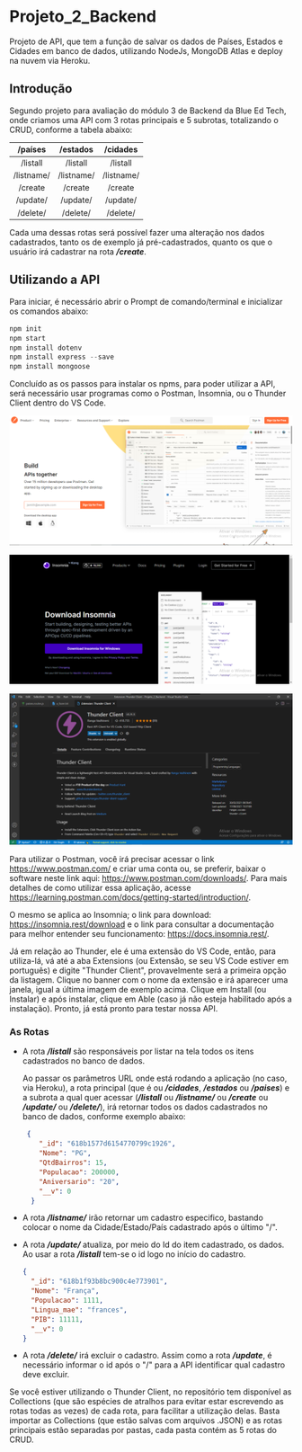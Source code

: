 # Projeto_2_Backend
Projeto de API, que tem a função de salvar os dados de Países, Estados e Cidades em banco de dados, utilizando NodeJs, MongoDB Atlas e deploy na nuvem via Heroku.

## Introdução

Segundo projeto para avaliação do módulo 3 de Backend da Blue Ed Tech, onde criamos uma API com 3 rotas principais e 5 subrotas, totalizando o CRUD, conforme a tabela abaixo:

|  /países   |  /estados  |  /cidades  |
| :--------: | :--------: | :--------: |
|  /listall  |  /listall  |  /listall  |
| /listname/ | /listname/ | /listname/ |
|  /create   |  /create   |  /create   |
|  /update/  |  /update/  |  /update/  |
|  /delete/  |  /delete/  |  /delete/  |

Cada uma dessas rotas será possível fazer uma alteração nos dados cadastrados, tanto os de exemplo já pré-cadastrados, quanto os que o usuário irá cadastrar na rota ***/create***.

## Utilizando a API

Para iniciar, é necessário abrir o Prompt de comando/terminal e inicializar os comandos abaixo:

```javascript
npm init
npm start
npm install dotenv
npm install express --save
npm install mongoose
```



Concluído as os passos para instalar os npms, para poder utilizar a API, será necessário usar programas como o Postman, Insomnia, ou o Thunder Client dentro do VS Code.

![imagem-postman](./img/postman.png "Tela inicial do Postman")

![tela-insomnia](./img/insomnia.png "Tela inicial do Insomnia")

![thunder](./img/thunderclient.png "Tela inicial da extensão Thunder Client")

Para utilizar o Postman, você irá precisar acessar o link https://www.postman.com/ e criar uma conta ou, se preferir, baixar o software neste link aqui: https://www.postman.com/downloads/. Para mais detalhes de como utilizar essa aplicação, acesse https://learning.postman.com/docs/getting-started/introduction/.

O mesmo se aplica ao Insomnia; o link para download: https://insomnia.rest/download e o link para consultar a documentação para melhor entender seu funcionamento: https://docs.insomnia.rest/.

Já em relação ao Thunder, ele é uma extensão do VS Code, então, para utiliza-lá, vá até a aba Extensions (ou Extensão, se seu VS Code estiver em português) e digite "Thunder Client", provavelmente será a primeira opção da listagem. Clique no banner com o nome da extensão e irá aparecer uma janela, igual a última imagem de exemplo acima. Clique em Install (ou Instalar) e após instalar, clique em Able (caso já não esteja habilitado após a instalação). Pronto, já está pronto para testar nossa API.

### As Rotas

- A rota ***/listall***  são responsáveis por listar na tela todos os itens cadastrados no banco de dados.

  Ao passar os parâmetros URL onde está rodando a aplicação (no caso, via Heroku), a rota principal (que é ou ***/cidades***, ***/estados*** ou ***/paises***) e a subrota a qual quer acessar (***/listall*** ou ***/listname/*** ou ***/create*** ou ***/update/*** ou ***/delete/***), irá retornar todos os dados cadastrados no banco de dados, conforme exemplo abaixo:

  ```json
   {
      "_id": "618b1577d6154770799c1926",
      "Nome": "PG",
      "QtdBairros": 15,
      "Populacao": 200000,
      "Aniversario": "20",
      "__v": 0
    }
  ```

  

- A rota ***/listname/*** irão retornar um cadastro especifico, bastando colocar o nome da Cidade/Estado/País cadastrado após o último "/".

  

- A rota ***/update/*** atualiza, por meio do Id do item cadastrado, os dados. Ao usar a rota ***/listall*** tem-se o id logo no início do cadastro.

  ```json
  {
    "_id": "618b1f93b8bc900c4e773901",
    "Nome": "França",
    "Populacao": 1111,
    "Lingua_mae": "frances",
    "PIB": 11111,
    "__v": 0
  }
  ```

  

- A rota ***/delete/*** irá excluir o cadastro. Assim como a rota ***/update***, é necessário informar o id após o "/" para a API identificar qual cadastro deve excluir.

Se você estiver utilizando o Thunder Client, no repositório tem disponível as Collections (que são espécies de atralhos para evitar estar escrevendo as rotas todas as vezes) de cada rota, para facilitar a utilização delas. Basta importar as Collections (que estão salvas com arquivos .JSON) e as rotas principais estão separadas por pastas, cada pasta contém as 5 rotas do CRUD.

